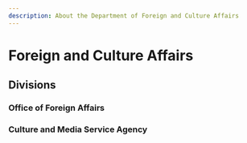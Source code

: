 ```yaml
---
description: About the Department of Foreign and Culture Affairs
---
```


# Foreign and Culture Affairs

## Divisions

### Office of Foreign Affairs

### Culture and Media Service Agency
